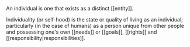 An individual is one that exists as a distinct [[entity]].

Individuality (or self-hood) is the state or quality of living as an individual; particularly (in the case of humans) as a person unique from other people and possessing one's own [[needs]] or [[goals]], [[rights]] and [[responsibility|responsibilities]].